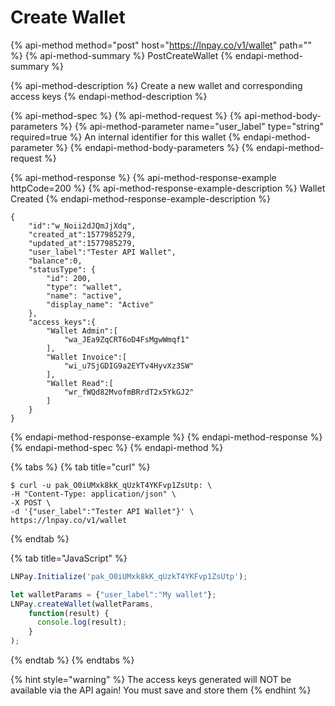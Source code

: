 # Create Wallet

{% api-method method="post" host="https://lnpay.co/v1/wallet" path="" %}
{% api-method-summary %}
PostCreateWallet
{% endapi-method-summary %}

{% api-method-description %}
Create a new wallet and corresponding access keys
{% endapi-method-description %}

{% api-method-spec %}
{% api-method-request %}
{% api-method-body-parameters %}
{% api-method-parameter name="user\_label" type="string" required=true %}
An internal identifier for this wallet
{% endapi-method-parameter %}
{% endapi-method-body-parameters %}
{% endapi-method-request %}

{% api-method-response %}
{% api-method-response-example httpCode=200 %}
{% api-method-response-example-description %}
Wallet Created
{% endapi-method-response-example-description %}

```
{
    "id":"w_Noii2dJQmJjXdq",
    "created_at":1577985279,
    "updated_at":1577985279,
    "user_label":"Tester API Wallet",
    "balance":0,
    "statusType": {
        "id": 200,
        "type": "wallet",
        "name": "active",
        "display_name": "Active"
    },
    "access_keys":{
        "Wallet Admin":[
            "wa_JEa9ZqCRT6oD4FsMgwWmqf1"
        ],
        "Wallet Invoice":[
            "wi_u7SjGDIG9a2EYTv4HyvXz3SW"
        ],
        "Wallet Read":[
            "wr_fWQd82MvofmBRrdT2x5YkGJ2"
        ]
    }
}
```
{% endapi-method-response-example %}
{% endapi-method-response %}
{% endapi-method-spec %}
{% endapi-method %}

{% tabs %}
{% tab title="curl" %}
```text
$ curl -u pak_O0iUMxk8kK_qUzkT4YKFvp1ZsUtp: \
-H "Content-Type: application/json" \
-X POST \
-d '{"user_label":"Tester API Wallet"}' \
https://lnpay.co/v1/wallet
```
{% endtab %}

{% tab title="JavaScript" %}
```javascript
LNPay.Initialize('pak_O0iUMxk8kK_qUzkT4YKFvp1ZsUtp');

let walletParams = {"user_label":"My wallet"};
LNPay.createWallet(walletParams,
    function(result) {
      console.log(result);
    }
);
```
{% endtab %}
{% endtabs %}

{% hint style="warning" %}
The access keys generated will NOT be available via the API again! You must save and store them
{% endhint %}

